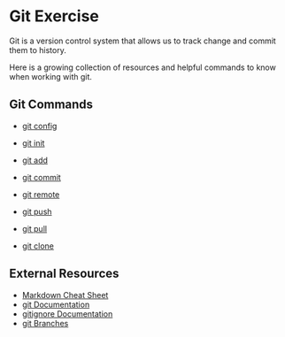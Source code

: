 # Git Exercise

Git is a version control system that allows us to track change and commit them to history.

Here is a growing collection of resources and helpful commands to know when working with git.

## Git Commands
- [git config](./Commands/Config.md)

- [git init](./Commands/Init.md)

- [git add](./Commands/Add.md)

- [git commit](./Commands/Commit.md)

- [git remote](./Commands/Remote.md)

- [git push](./commands/PUSH.md)

- [git pull](./commands/PULL.md)

- [git clone](./commands/clone.md)

## External Resources

- [Markdown Cheat Sheet](https://www.markdownguide.com/cheat-sheet/)
- [git Documentation](https://git-scm.com/docs)
- [gitignore Documentation](https://git-scm.com/docs/gitignore)
- [git Branches](https://git-scm.com/book/en/v2/Git-Branching-in-a-Nutshell)
